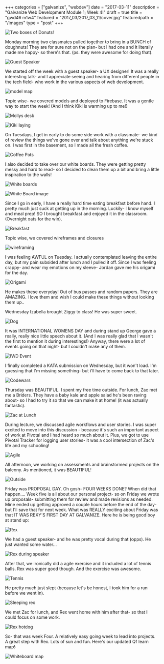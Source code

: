 +++
categories = ["galvanize", "webdev"]
date = "2017-03-11"
description = "Galvanize Web Development Module 1; Week 4!"
draft = true
title = "gwd46 m1w4"
featured = "2017_03/2017_03_11/cover.jpg"
featuredpath = "/images"
type = "post"
+++

![Two boxes of Donuts!](/images/2017_03/2017_03_11/m.donut.jpg)

Monday morning two classmates pulled together to bring in a BUNCH of doughnuts! They are for sure not on the plan- but I had one and it literally made me happy- so there's that. (ps. they were awesome for doing that).

![Guest Speaker](/images/2017_03/2017_03_11/m.guest.jpg)

We started off the week with a guest speaker- a UX designer! It was a really interesting talk- and I appreciate seeing and hearing from different people in the tech field- who work in the various aspects of web development.

![model map](/images/2017_03/2017_03_11/model.jpg)

Topic wise- we covered models and deployed to Firebase. It was a gentle way to start the week! (And I think Kiki is warming up to me!)

![Mollys desk](/images/2017_03/2017_03_11/m.molly.jpg)

![Kiki laying](/images/2017_03/2017_03_11/m.kiki.jpg)

On Tuesdays, I get in early to do some side work with a classmate- we kind of review the things we've gone over and talk about anything we're stuck on. I was first in the basement, so I made all the fresh coffee.

![Coffee Pots](/images/2017_03/2017_03_11/t.coffee.jpg)

I also decided to take over our white boards. They were getting pretty messy and hard to read- so I decided to clean them up a bit and bring a little inspiration to the walls!

![White boards](/images/2017_03/2017_03_11/t.board.jpg)

![White Board image](/images/2017_03/2017_03_11/t.stars.jpg)

Since I go in early, I have a really hard time eating breakfast before hand. I pretty much just suck at getting up in the morning. Luckily- I know myself and meal prep! SO I brought breakfast and enjoyed it in the classroom. (Overnight oats for the win).

![Breakfast](/images/2017_03/2017_03_11/t.break.jpg)

Topic wise, we covered wireframes and closures

![wireframing](/images/2017_03/2017_03_11/t.wireframe.jpg)

I was feeling AWFUL on Tuesday. I actually contemplated leaving the entire day,  but my pain subsided after lunch and I pulled it off. Since I was feeling crappy- and wear my emotions on my sleeve- Jordan gave me his origami for the day.

![Origami](/images/2017_03/2017_03_11/t.origami.jpg)

He makes these everyday! Out of bus passes and random papers. They are AMAZING. I love them and wish I could make these things without looking them up..

Wednesday Izabella brought Ziggy to class! He was super sweet.

![Dog](/images/2017_03/2017_03_11/w.ziggy.jpg)

It was INTERNATIONAL WOMENS DAY and during stand up George gave a really, really nice little speech about it. (And I was really glad that I wasn't the first to mention it during interestings!) Anyway, there were a lot of events going on that night- but I couldn't make any of them.

![IWD Event](/images/2017_03/2017_03_11/w.iwd.jpg)

I finally completed a KATA submission on Wednesday, but it won't load. I'm guessing that I'm missing something-  but i'll have to come back to that later.

![Codewars](/images/2017_03/2017_03_11/w.codewar.jpg)

Thursday was BEAUTIFUL. I spent my free time outside. For lunch, Zac met me a Briders. They have a baby kale and apple salad he's been raving about- so I had to try it so that we can make it at home! (it was actually fantastic).

![Zac at Lunch](/images/2017_03/2017_03_11/r.lunch.jpg)

During lecture, we discussed agile workflows and user stories. I was super excited to move into this discussion - because it's such an important aspect of work at Pivotal and I had heard so much about it. Plus, we got to use Pivotal Tracker for logging user stories- it was a cool intersection of Zac's life and my schooling!

![Agile](/images/2017_03/2017_03_11/r.agile.png)

All afternoon, we working on assessments and brainstormed projects on the balcony. As mentioned, it was BEAUTIFUL!

![Outside](/images/2017_03/2017_03_11/r.group.jpg)

Friday was PROPOSAL DAY. Oh gosh- FOUR WEEKS DONE? When did that happen.... Week five is all about our personal project- so on Friday we wrote up proposals- submitting them for review and made revisions as needed. Mine ended up getting approved a couple hours before the end of the day- but I'll save that for next week. What was REALLY exciting about Friday was that IT WAS REXY'S FIRST DAY AT GALVANIZE. Here he is being good boy at stand up:

![Rex](/images/2017_03/2017_03_11/f.rexstand.jpg)

We had a guest speaker- and he was pretty vocal during that (opps). He just wanted some water...

![Rex during speaker](/images/2017_03/2017_03_11/f.rexspeaker.jpg)

After that, we ironically did a agile exercise and it included a lot of tennis balls. Rex was super good though. And the exercise was awesome.

![Tennis](/images/2017_03/2017_03_11/f.tennis.jpg)

He pretty much just slept (because let's be honest, I took him for a run before we went in).

![Sleeping rex](/images/2017_03/2017_03_11/f.rexsleep.jpg)

We met Zac for lunch, and Rex went home with him after that- so that I could focus on some work.

![Rex hotdog](/images/2017_03/2017_03_11/f.lunch.jpg)

So- that was week Four. A relatively easy going week to lead into projects. A great step with Rex. Lots of sun and fun. Here's our updated Q1 learn map!:

![Whiteboard map](/images/2017_03/2017_03_11/f.learn.jpg)
